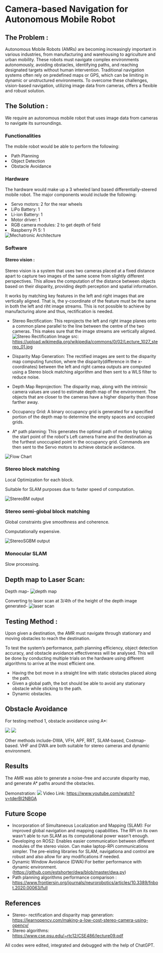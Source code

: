 # Camera-based Navigation for Autonomous Mobile Robot

## The Problem : 

Autonomous Mobile Robots (AMRs) are becoming increasingly important in various industries, from manufacturing and warehousing to agriculture and urban mobility. These robots must navigate complex environments autonomously, avoiding obstacles, identifying paths, and reaching designated targets without human intervention. Traditional navigation systems often rely on predefined maps or GPS, which can be limiting in dynamic or unstructured environments. To overcome these challenges, vision-based navigation, utilizing image data from cameras, offers a flexible and robust solution.



## The Solution :

We require an autonomous mobile robot that uses image data from cameras to navigate its surroundings.

### Functionalities

The mobile robot would be able to perform the following:
<li>Path Planning</li>
<li>Object Detection</li>
<li>Obstacle Avoidance</li>


### Hardware

The hardware would make up a 3 wheeled land based differentially-steered mobile robot. The major components would include the following:

<li>Servo motors: 2 for the rear wheels</li>
<li>LiPo Battery: 1</li>
<li>Li-ion Battery: 1</li>
<li>Motor driver: 1</li>
<li>RGB camera modules: 2 to get depth of field</li>
<li>Raspberry Pi 5: 1</li>

<img src="https://github.com/kanishka-varshini/camera-based-navigation-for-autonomous-mobile-robot/blob/main/images/mechatronic_architecture.png" alt="Mechatronic Architecture"/>


### Software
#### Stereo vision : 
Stereo vision is a system that uses two cameras placed at a fixed distance apart to capture two images of the same scene from slightly different perspectives. This allows the computation of the distance between objects based on their disparity, providing depth perception and spatial information.

It works by matching key features in the left and right images that are vertically aligned. That is, the y-coordinate of the feature must be the same in both the left and riht image streams. This is not possible to achieve by manufacturing alone and thus, rectification is needed.

* Stereo Rectification: This reprojects the left and right image planes onto a common plane parallel to the line between the centre of the two cameras. This makes sure that the image streams are vertically aligned.
  <img src="https://upload.wikimedia.org/wikipedia/commons/0/02/Lecture_1027_stereo_01.jpg" alt="Stereo Rectification"/>
  Image src: https://upload.wikimedia.org/wikipedia/commons/0/02/Lecture_1027_stereo_01.jpg 

* Disparity Map Generation: The rectified images are sent to the disparity map computing function, where the disparity(difference in the x-coordinates) between the left and right camea outputs are computed using a Stereo block matching algorithm and then sent to a WLS filter to reduce noise.
* Depth Map Reprojection: The disparity map, along with the intrinsic camera values are used to estimate depth map of the environment. The objects that are closer to the cameras have a higher disparity than those farther away.
* Occupancy Grid: A binary occupancy grid is generated for a specified portion of the depth map to determine the empty spaces and occupied grids.
* A* path planning: This generates the optimal path of motion by taking the start point of the robot's Left camera frame and the destination as the furthest unoccupied point in the occupancy grid. Commands are then sent to the Servo motors to achieve obstacle avoidance.

<img src="https://github.com/kanishka-varshini/camera-based-navigation-for-autonomous-mobile-robot/blob/main/images/flowchart_final.png" alt="Flow Chart"/>

### Stereo block matching
Local Optimization for each block.

Suitable for SLAM purposes due to faster speed of computation.

<img src="https://github.com/kanishka-varshini/camera-based-navigation-for-autonomous-mobile-robot/blob/main/stereobm.png" alt="StereoBM output"/>

### Stereo semi-global block matching
Global constraints give smoothness and coherence.

Computationally expensive.

<img src="https://github.com/kanishka-varshini/camera-based-navigation-for-autonomous-mobile-robot/blob/main/stereosgbm.png" alt="StereoSGBM output"/>

### Monocular SLAM
Slow processing.


## Depth map to Laser Scan:

Depth map-
<img src="https://github.com/kanishka-varshini/camera-based-navigation-for-autonomous-mobile-robot/blob/main/depthmap.png" alt="depth map"/>

Converting to laser scan at 3/4th of the height of the depth image generated-
<img src="https://github.com/kanishka-varshini/camera-based-navigation-for-autonomous-mobile-robot/blob/main/laserscan%20polar%20plot.png" alt="laser scan"/>


## Testing Method :

Upon given a destination, the AMR must navigate through stationary and moving obstacles to reach the destination.

To test the system’s performance, path planning efficiency, object detection accuracy, and obstacle avoidance effectiveness will be analysed. This will be done by conducting multiple trials on the hardware using different algorithms to arrive at the most efficient one.

* Having the bot move in a straight line with static obstacles placed along the path.
* Given a global path, the bot should be able to avoid any stationary obstacle while sticking to the path.
* Dynamic obstacles.



## Obstacle Avoidance
For testing method 1, obstacle avoidance using A*:

<img src="https://github.com/kanishka-varshini/camera-based-navigation-for-autonomous-mobile-robot/blob/main/github_1.jpg"/>
<img src="https://github.com/kanishka-varshini/camera-based-navigation-for-autonomous-mobile-robot/blob/main/github_3.png"/>

Other methods include-DWA, VFH, APF, RRT, SLAM-based, Costmap-based. 
VHF and DWA are both suitable for stereo cameras and dynamic environment.

## Results
The AMR was able to generate a noise-free and accurate disparity map, and generate A* paths around the obstacles.

Demonstration: <img src="https://github.com/kanishka-varshini/camera-based-navigation-for-autonomous-mobile-robot/blob/main/images/demo1.png"/>
Video Link: https://www.youtube.com/watch?v=tderBI2NBGA 
  
## Future Scope
* Incorporation of Simultaneous Localization and Mapping (SLAM): For improved global navigation and mapping capabilities. The RPi on its own wasn't able to run SLAM as its computational power wasn't enough.
* Developing on ROS2: Enables easier communication between different modules of the stereo vision. Can make laptop-RPi communications simpler. The pre-eisting libraries for SLAM, navigationa and control are robust and also allow for any modifications if needed.
* Dynamic Window Avoidance (DWA):For better performance with dynamic environment. (https://github.com/estshorter/dwa/blob/master/dwa.py)
* Path planning algorithms performance comparison : https://www.frontiersin.org/journals/neurorobotics/articles/10.3389/fnbot.2020.00063/full 

## References

* Stereo- rectification and disparity map generation: https://learnopencv.com/making-a-low-cost-stereo-camera-using-opencv/
* Stereo algorithms: https://www.cse.psu.edu/~rtc12/CSE486/lecture09.pdf

All codes were edited, integrated and debugged with the help of ChatGPT. 


